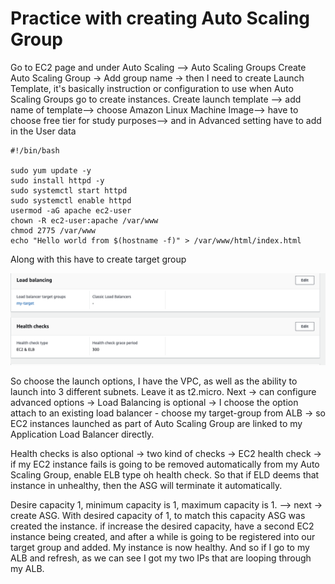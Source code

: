 # Practice with creating Auto Scaling Group

Go to EC2 page and under Auto Scaling --> Auto Scaling Groups
Create Auto Scaling Group -> Add group name -> then I need to create Launch Template, it's basically instruction or configuration to use when Auto Scaling Groups go to create instances.
Create launch template --> add name of template--> choose Amazon Linux Machine Image--> have to choose free tier for study purposes--> and in Advanced setting have to add in the User data

```
#!/bin/bash

sudo yum update -y
sudo install httpd -y
sudo systemctl start httpd
sudo systemctl enable httpd 
usermod -aG apache ec2-user
chown -R ec2-user:apache /var/www
chmod 2775 /var/www
echo "Hello world from $(hostname -f)" > /var/www/html/index.html

```

Along with this have to create target group

![target](2.png)

So choose the launch options, I have the VPC, as well as the ability to launch into 3 different subnets. Leave it as t2.micro.
Next -> can configure advanced options -> Load Balancing is optional -> I choose the option attach to an existing load balancer - choose my target-group from ALB -> so EC2 instances launched as part of Auto Scaling Group are linked to my Application Load Balancer directly.

Health checks is also optional -> two kind of checks -> EC2 health check -> if my EC2 instance fails is going to be removed automatically from my Auto Scaling Group, enable ELB type oh health check. So that if ELD deems that instance in unhealthy, then the ASG will terminate it automatically.

Desire capacity 1, minimum capacity is 1, maximum capacity is 1. --> next -> create ASG.
With desired capacity of 1, to match this capacity ASG was created the instance. if increase the desired capacity, have a second EC2 instance being created,
and after a while is going to be registered into our target group and added.
My instance is now healthy. And so if I go to my ALB and refresh, as we can see I got my two IPs that are looping through my ALB.
